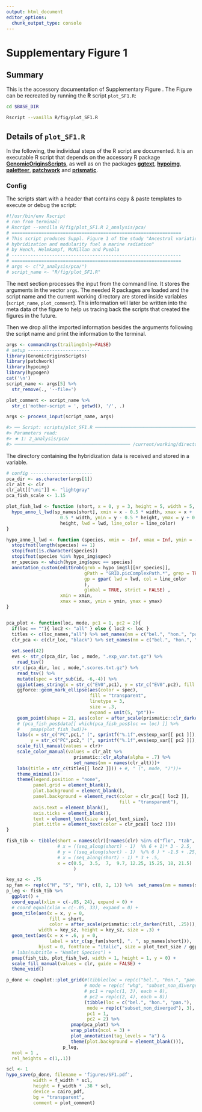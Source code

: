 ```yaml
---
output: html_document
editor_options:
  chunk_output_type: console
---
```

# Supplementary Figure 1



## Summary

This is the accessory documentation of Supplementary Figure .
The Figure can be recreated by running the **R** script `plot_SF1.R`:

```sh
cd $BASE_DIR

Rscript --vanilla R/fig/plot_SF1.R 

```

## Details of `plot_SF1.R`

In the following, the individual steps of the R script are documented.
It is an executable R script that depends on the accessory R package [**GenomicOriginsScripts**](https://k-hench.github.io/GenomicOriginsScripts), as well as on the packages [**ggtext**](https://wilkelab.org/ggtext/), [**hypoimg**](https://k-hench.github.io/hypoimg), [**paletteer**](https://emilhvitfeldt.github.io/paletteer/), [**patchwork**](https://patchwork.data-imaginist.com/) and [**prismatic**](https://emilhvitfeldt.github.io/prismatic/).

### Config

The scripts start with a header that contains copy & paste templates to execute or debug the script:


```r
#!/usr/bin/env Rscript
# run from terminal:
# Rscript --vanilla R/fig/plot_SF1.R 2_analysis/pca/
# ===============================================================
# This script produces Suppl. Figure 1 of the study "Ancestral variation,
# hybridization and modularity fuel a marine radiation"
# by Hench, Helmkampf, McMillan and Puebla
# ---------------------------------------------------------------
# ===============================================================
# args <- c("2_analysis/pca/")
# script_name <- "R/fig/plot_SF1.R"
```

The next section processes the input from the command line.
It stores the arguments in the vector `args`.
The needed R packages are loaded and the script name and the current working directory are stored inside variables (`script_name`, `plot_comment`).
This information will later be written into the meta data of the figure to help us tracing back the scripts that created the figures in the future.

Then we drop all the imported information besides the arguments following the script name and print the information to the terminal.


```r
args <- commandArgs(trailingOnly=FALSE)
# setup -----------------------
library(GenomicOriginsScripts)
library(patchwork)
library(hypoimg)
library(hypogen)
cat('\n')
script_name <- args[5] %>%
  str_remove(., '--file=')

plot_comment <- script_name %>%
  str_c('mother-script = ', getwd(), '/', .)

args <- process_input(script_name, args)
```

```r
#> ── Script: scripts/plot_SF1.R ────────────────────────────────────────────
#> Parameters read:
#> ★ 1: 2_analysis/pca/
#> ─────────────────────────────────────────── /current/working/directory ──
```

The directory containing the hybridization data is received and stored in a variable.


```r
# config -----------------------
pca_dir <- as.character(args[1])
clr_alt <- clr
clr_alt[["uni"]] <- "lightgray"
pca_fish_scale <- 1.15

plot_fish_lwd <- function (short, x = 0, y = 3, height = 5, width = 5, lwd = .15, line_color = "transparent") { 
  hypo_anno_l_lwd(sp_names[short], xmin = x - 0.5 * width, xmax = x + 
                    0.5 * width, ymin = y - 0.5 * height, ymax = y + 0.5 * 
                    height, lwd = lwd, line_color = line_color)
}

hypo_anno_l_lwd <- function (species, xmin = -Inf, xmax = Inf, ymin = -Inf, ymax = Inf, lwd = .15, line_color = "black") {
  stopifnot(length(species) == 1)
  stopifnot(is.character(species))
  stopifnot(species %in% hypo_img$spec)
  nr_species <- which(hypo_img$spec == species)
  annotation_custom(editGrob(grob = hypo_img$l[[nr_species]],
                             gPath = "GRID.picComplexPath.*", grep = TRUE,
                             gp = gpar( lwd = lwd, col = line_color
                             ), 
                             global = TRUE, strict = FALSE) ,
                    xmin = xmin, 
                    xmax = xmax, ymin = ymin, ymax = ymax)
}


pca_plot <- function(loc, mode, pc1 = 1, pc2 = 2){
  if(loc == ""){ loc2 <- "all" } else { loc2 <- loc }
  titles <- c(loc_names,"all") %>% set_names(nm = c("bel.", "hon.", "pan.", "flo", "all"))
  clr_pca <- c(clr_loc, "black") %>% set_names(nm = c("bel.", "hon.", "pan.", "flo", "all"))
  
  set.seed(42)
  evs <- str_c(pca_dir, loc , mode, ".exp_var.txt.gz") %>% 
    read_tsv()
  str_c(pca_dir, loc , mode,".scores.txt.gz") %>% 
    read_tsv() %>% 
    mutate(spec = str_sub(id, -6,-4)) %>%
    ggplot(aes_string(x = str_c("EV0",pc1), y = str_c("EV0",pc2), fill = "spec"))+
    ggforce::geom_mark_ellipse(aes(color = spec),
                               fill = "transparent",
                               linetype = 3,
                               size = .3,
                               expand = unit(5, "pt"))+
    geom_point(shape = 21, aes(color = after_scale(prismatic::clr_darken(fill))), size = .7) +
    # (pca_fish_pos$data[[ which(pca_fish_pos$loc == loc) ]] %>%
    #    pmap(plot_fish_lwd))+
    labs(x = str_c("PC",pc1," (", sprintf("%.1f",evs$exp_var[[ pc1 ]]), " %)"),
         y = str_c("PC",pc2," (", sprintf("%.1f",evs$exp_var[[ pc2 ]]), " %)"))+
    scale_fill_manual(values = clr)+
    scale_color_manual(values = clr_alt %>%
                         prismatic::clr_alpha(alpha = .7) %>%
                         set_names(nm = names(clr_alt)))+
    labs(title = str_c(titles[[ loc2 ]])) + #, " (", mode, ")"))+
    theme_minimal()+
    theme(legend.position = "none", 
          panel.grid = element_blank(),
          plot.background = element_blank(),
          panel.background = element_rect(color = clr_pca[[ loc2 ]],
                                          fill = "transparent"),
          axis.text = element_blank(),
          axis.ticks = element_blank(),
          text = element_text(size = plot_text_size),
          plot.title = element_text(color = clr_pca[[ loc2 ]]))
}

fish_tib <- tibble(short = names(clr)[!names(clr) %in% c("flo", "tab", "tor")],
                   # x = ((seq_along(short) - 1)  %% 6 + 1)* 3 - 2.5,
                   # y = ((seq_along(short) - 1)  %/% 6 ) * -1.5 + .25,
                   # x = (seq_along(short) - 1) * 3 + .5,
                   x = c(0.5,  3.5,  7,  9.7, 12.25, 15.25, 18, 21.5)
                         )

key_sz <- .75
sp_fam <- rep(c("H", "S", "H"), c(8, 2, 1)) %>%  set_names(nm = names(sp_names))
p_leg <- fish_tib %>% 
  ggplot() +
  coord_equal(xlim = c(-.05, 24), expand = 0) +
  # coord_equal(xlim = c(-.05, 33), expand = 0) +
  geom_tile(aes(x = x, y = 0,
                fill = short, 
                color = after_scale(prismatic::clr_darken(fill, .25))),
            width = key_sz, height = key_sz, size = .3) +
  geom_text(aes(x = x + .6, y = 0,
                label = str_c(sp_fam[short], ". ", sp_names[short])), 
            hjust = 0, fontface = "italic", size = plot_text_size / ggplot2:::.pt) +
  # labs(subtitle = "Hamlet Species") +
  pmap(fish_tib, plot_fish_lwd, width = 1, height = 1, y = 0) +
  scale_fill_manual(values = clr, guide = FALSE) +
  theme_void()

p_done <- cowplot::plot_grid(#(tibble(loc = rep(c("bel.", "hon.", "pan.", ""), 4), 
                             # mode = rep(c( "whg", "subset_non_diverged","whg", "subset_non_diverged"), each = 4),
                             # pc1 = rep(c(1, 3), each = 8), 
                             # pc2 = rep(c(2, 4), each = 8))
                             (tibble(loc = c("bel.", "hon.", "pan."), 
                              mode = rep(c("subset_non_diverged"), 3),
                              pc1 = 1,
                              pc2 = 2) %>% 
                        pmap(pca_plot) %>% 
                        wrap_plots(ncol = 3) +
                        plot_annotation(tag_levels = "a") & 
                        theme(plot.background = element_blank())),
                     p_leg,
  ncol = 1 ,
  rel_heights = c(1,.1))
```


```r
scl <- 1
hypo_save(p_done, filename = 'figures/SF1.pdf',
          width = f_width * scl,
          height = f_width * .38 * scl,
          device = cairo_pdf,
          bg = "transparent",
          comment = plot_comment)
```
